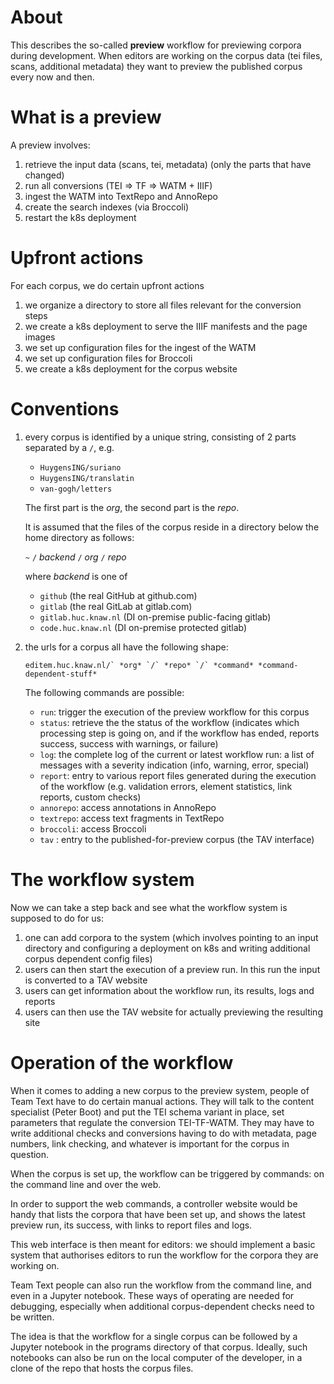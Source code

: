 # About

This describes the so-called **preview** workflow for previewing corpora during
development.
When editors are working on the corpus data (tei files, scans, additional
metadata) they want to preview
the published corpus every now and then.

# What is a preview

A preview involves:

1. retrieve the input data (scans, tei, metadata) (only the parts that have changed)
1. run all conversions (TEI => TF => WATM + IIIF)
1. ingest the WATM into TextRepo and AnnoRepo
1. create the search indexes (via Broccoli)
1. restart the k8s deployment

# Upfront actions

For each corpus, we do certain upfront actions

1.  we organize a directory to store all files relevant for the conversion steps
1.  we create a k8s deployment to serve the IIIF manifests and the page images
1.  we set up configuration files for the ingest of the WATM
1.  we set up configuration files for Broccoli
1.  we create a k8s deployment for the corpus website

# Conventions

1.  every corpus is identified by a unique string, consisting of 2 parts
    separated by a `/`, e.g.

	*   `HuygensING/suriano`
	*   `HuygensING/translatin`
	*   `van-gogh/letters`

	The first part is the *org*, the second part is the *repo*.

    It is assumed that the files of the corpus reside in a directory below the
    home directory as follows:

	`~` `/` *backend* `/` *org* `/` *repo*

	where *backend* is one of 

	*   `github` (the real GitHub at github.com)
	*   `gitlab` (the real GitLab at gitlab.com)
	*   `gitlab.huc.knaw.nl` (DI on-premise public-facing gitlab)
	*   `code.huc.knaw.nl` (DI on-premise protected gitlab)

2.  the urls for a corpus all have the following shape:

	```
    editem.huc.knaw.nl/` *org* `/` *repo* `/` *command* *command-dependent-stuff*
    ```

	The following commands are possible:

	*   `run`: trigger the execution of the preview workflow for this corpus
    *   `status`: retrieve the the status of the workflow (indicates which
        processing step is going on, and if the workflow has ended, reports
        success, success with warnings, or failure)
    *   `log`: the complete log of the current or latest workflow run: a list
        of messages with a severity indication (info, warning, error, special)
    *   `report`: entry to various report files generated during the execution
        of the workflow (e.g. validation errors, element statistics, link
        reports, custom checks)
	*   `annorepo`: access annotations in AnnoRepo
	*   `textrepo`: access text fragments in TextRepo
	*   `broccoli`: access Broccoli
	*   `tav` : entry to the published-for-preview corpus (the TAV interface)

# The workflow system

Now we can take a step back and see what the workflow system is supposed to do for us:

1.  one can add corpora to the system (which involves pointing to an input
    directory and configuring a deployment on k8s and writing additional corpus
    dependent config files)
1.  users can then start the execution of a preview run. In this run the input
    is converted to a TAV website
1.  users can get information about the workflow run, its results, logs and reports
1.  users can then use the TAV website for actually previewing the resulting site

# Operation of the workflow

When it comes to adding a new corpus to the preview system, people of Team Text
have to do certain manual actions. They will talk to the content specialist
(Peter Boot) and put the TEI schema variant in place, set parameters that
regulate the conversion TEI-TF-WATM. They may have to write additional checks
and conversions having to do with metadata, page numbers, link checking, and
whatever is important for the corpus in question.

When the corpus is set up, the workflow can be triggered by commands: on the
command line and over the web.

In order to support the web commands, a controller website would be handy that
lists the corpora that have been set up, and shows the latest preview run, its
success, with links to report files and logs.

This web interface is then meant for editors: we should implement a basic
system that authorises editors to run the workflow for the corpora they are
working on.

Team Text people can also run the workflow from the command line, and even in a
Jupyter notebook. These ways of operating are needed for debugging, especially
when additional corpus-dependent checks need to be written.

The idea is that the workflow for a single corpus can be followed by a Jupyter
notebook in the programs directory of that corpus. Ideally, such notebooks can
also be run on the local computer of the developer, in a clone of the repo that
hosts the corpus files.
